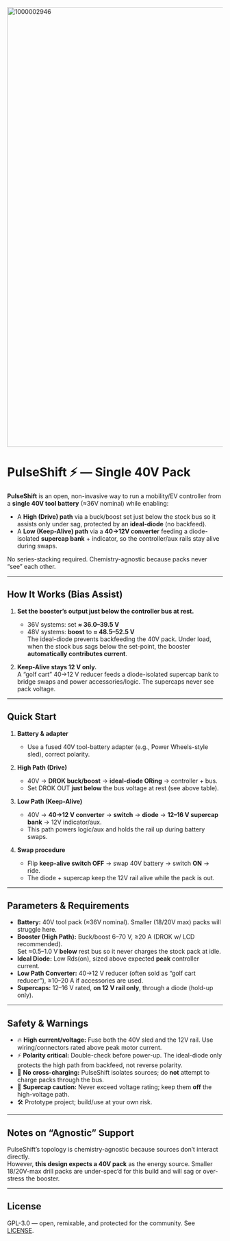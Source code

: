 <img width="1024" height="1024" alt="1000002946" src="https://github.com/user-attachments/assets/cc6244fe-563f-46c8-84c0-43e4a6bf1659" />

# PulseShift ⚡ — Single 40V Pack

**PulseShift** is an open, non-invasive way to run a mobility/EV controller from a **single 40V tool battery** (≈36V nominal) while enabling:
- A **High (Drive) path** via a buck/boost set just below the stock bus so it assists only under sag, protected by an **ideal-diode** (no backfeed).
- A **Low (Keep-Alive) path** via a **40→12V converter** feeding a diode-isolated **supercap bank** + indicator, so the controller/aux rails stay alive during swaps.

No series-stacking required. Chemistry-agnostic because packs never “see” each other.

---




## How It Works (Bias Assist)

1. **Set the booster’s output just below the controller bus at rest.**  
   - 36V systems: set **≈ 36.0–39.5 V**  
   - 48V systems: **boost** to **≈ 48.5–52.5 V**  
   The ideal-diode prevents backfeeding the 40V pack. Under load, when the stock bus sags below the set-point, the booster **automatically contributes current**.

2. **Keep-Alive stays 12 V only.**  
   A “golf cart” 40→12 V reducer feeds a diode-isolated supercap bank to bridge swaps and power accessories/logic. The supercaps never see pack voltage.

---

## Quick Start

1. **Battery & adapter**
   - Use a fused 40V tool-battery adapter (e.g., Power Wheels-style sled), correct polarity.

2. **High Path (Drive)**
   - 40V → **DROK buck/boost** → **ideal-diode ORing** → controller + bus.
   - Set DROK OUT **just below** the bus voltage at rest (see above table).

3. **Low Path (Keep-Alive)**
   - 40V → **40→12 V converter** → **switch** → **diode** → **12–16 V supercap bank** → 12V indicator/aux.
   - This path powers logic/aux and holds the rail up during battery swaps.

4. **Swap procedure**
   - Flip **keep-alive switch OFF** → swap 40V battery → switch **ON** → ride.
   - The diode + supercap keep the 12V rail alive while the pack is out.

---

## Parameters & Requirements

- **Battery:** 40V tool pack (≈36V nominal). Smaller (18/20V max) packs will struggle here.
- **Booster (High Path):** Buck/boost 6–70 V, ≥20 A (DROK w/ LCD recommended).  
  Set ≈0.5–1.0 V **below** rest bus so it never charges the stock pack at idle.
- **Ideal Diode:** Low Rds(on), sized above expected **peak** controller current.
- **Low Path Converter:** 40→12 V reducer (often sold as “golf cart reducer”), ≥10–20 A if accessories are used.
- **Supercaps:** 12–16 V rated, **on 12 V rail only**, through a diode (hold-up only).

---

## Safety & Warnings

- 🔥 **High current/voltage:** Fuse both the 40V sled and the 12V rail. Use wiring/connectors rated above peak motor current.
- ⚡ **Polarity critical:** Double-check before power-up. The ideal-diode only protects the high path from backfeed, not reverse polarity.
- 🧯 **No cross-charging:** PulseShift isolates sources; do **not** attempt to charge packs through the bus.
- 🔋 **Supercap caution:** Never exceed voltage rating; keep them **off** the high-voltage path.
- 🛠️ Prototype project; build/use at your own risk.

---

## Notes on “Agnostic” Support

PulseShift’s topology is chemistry-agnostic because sources don’t interact directly.  
However, **this design expects a 40V pack** as the energy source. Smaller 18/20V-max drill packs are under-spec’d for this build and will sag or over-stress the booster.

---

## License

GPL-3.0 — open, remixable, and protected for the community. See [LICENSE](LICENSE).

